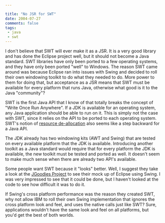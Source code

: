 ```yaml
---

title: "No JSR for SWT"
date: 2004-07-27
comments: false
tags:
 - java
 - swt
---
```


I don't believe that SWT will ever make it as a JSR. It is a very good library and has done the Eclipse project well, but it should not become a Java standard. SWT libraries have only been ported to a few operating systems, and they have only been ported "well" to Windows. The reason SWT came around was because Eclipse ran into issues with Swing and decided to roll their own windowing toolkit to do what they needed to do. More power to them for doing that, but acceptance as a JSR means that SWT must be available for every platform that runs Java, otherwise what good is it to the Java "community"?


SWT is the first Java API that I know of that totally breaks the concept of "Write Once Run Anywhere". If a JDK is available for an operating system, any Java application should be able to run on it. This is simply not the case with SWT, since it relies on the API to be ported to each operating system. SWT's notion of [resource de-allocation](http://www.developer.com/java/other/article.php/10936_2179061_2) also seems like a step backward for a Java API.


The JDK already has two windowing kits (AWT and Swing) that are tested on every available platform that the JDK is available. Introducing another toolkit as a Java standard would require that for every platform the JDK is available, the new toolkit must be tested and ported as well. It doesn't seem to make much sense when there are already two API's available.


Some people want SWT because it "looks" better. Well, I suggest they take a look at the [JGoodies Project](http://www.jgoodies.com) to see their mock up of Eclipse using Swing. I was very impressed to see that it could be done, but I haven't looked at the code to see how difficult it was to do it.


If Swing's cross platform performance was the reason they created SWT, why not allow IBM to roll their own Swing implementation that ignores the cross platform look and feel, and uses the native calls just like SWT? Sure, applications wouldn't have the same look and feel on all platforms, but you'd get the best of both worlds.

